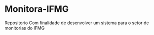 # Monitora-IFMG
Repositorio Com finalidade de desenvolver um sistema para o setor de monitorias do IFMG 
